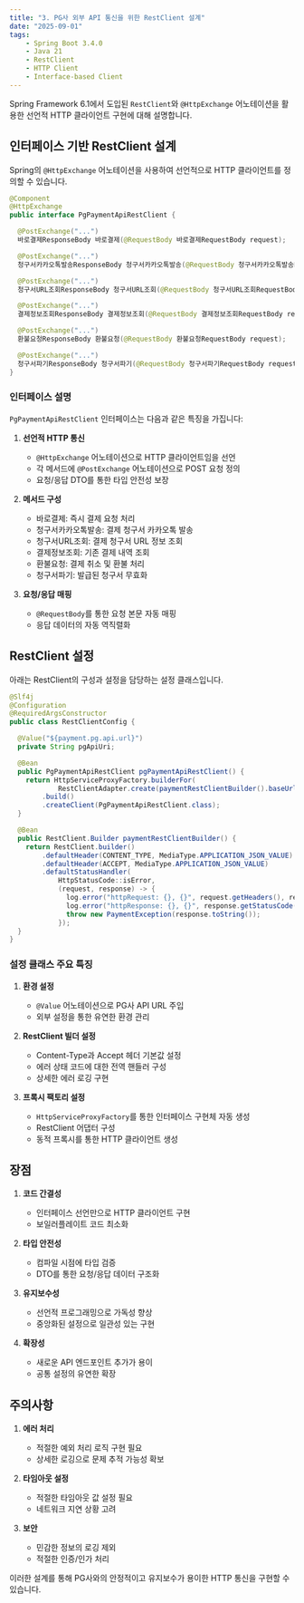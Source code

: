 ```yaml
---
title: "3. PG사 외부 API 통신을 위한 RestClient 설계"
date: "2025-09-01"
tags:
    - Spring Boot 3.4.0
    - Java 21
    - RestClient
    - HTTP Client
    - Interface-based Client
---
```


Spring Framework 6.1에서 도입된 `RestClient`와 `@HttpExchange` 어노테이션을 활용한 선언적 HTTP 클라이언트 구현에 대해 설명합니다.

## 인터페이스 기반 RestClient 설계

Spring의 `@HttpExchange` 어노테이션을 사용하여 선언적으로 HTTP 클라이언트를 정의할 수 있습니다.

```java
@Component
@HttpExchange
public interface PgPaymentApiRestClient {

  @PostExchange("...")
  바로결제ResponseBody 바로결제(@RequestBody 바로결제RequestBody request);

  @PostExchange("...")
  청구서카카오톡발송ResponseBody 청구서카카오톡발송(@RequestBody 청구서카카오톡발송RequestBody request);

  @PostExchange("...")
  청구서URL조회ResponseBody 청구서URL조회(@RequestBody 청구서URL조회RequestBody request);

  @PostExchange("...")
  결제정보조회ResponseBody 결제정보조회(@RequestBody 결제정보조회RequestBody request);

  @PostExchange("...")
  환불요청ResponseBody 환불요청(@RequestBody 환불요청RequestBody request);

  @PostExchange("...")
  청구서파기ResponseBody 청구서파기(@RequestBody 청구서파기RequestBody request);
}
```

### 인터페이스 설명

`PgPaymentApiRestClient` 인터페이스는 다음과 같은 특징을 가집니다:

1. **선언적 HTTP 통신**
   - `@HttpExchange` 어노테이션으로 HTTP 클라이언트임을 선언
   - 각 메서드에 `@PostExchange` 어노테이션으로 POST 요청 정의
   - 요청/응답 DTO를 통한 타입 안전성 보장

2. **메서드 구성**
   - 바로결제: 즉시 결제 요청 처리
   - 청구서카카오톡발송: 결제 청구서 카카오톡 발송
   - 청구서URL조회: 결제 청구서 URL 정보 조회
   - 결제정보조회: 기존 결제 내역 조회
   - 환불요청: 결제 취소 및 환불 처리
   - 청구서파기: 발급된 청구서 무효화

3. **요청/응답 매핑**
   - `@RequestBody`를 통한 요청 본문 자동 매핑
   - 응답 데이터의 자동 역직렬화

## RestClient 설정

아래는 RestClient의 구성과 설정을 담당하는 설정 클래스입니다.

```java
@Slf4j
@Configuration
@RequiredArgsConstructor
public class RestClientConfig {

  @Value("${payment.pg.api.url}")
  private String pgApiUri;

  @Bean
  public PgPaymentApiRestClient pgPaymentApiRestClient() {
    return HttpServiceProxyFactory.builderFor(
            RestClientAdapter.create(paymentRestClientBuilder().baseUrl(pgApiUri).build()))
        .build()
        .createClient(PgPaymentApiRestClient.class);
  }

  @Bean
  public RestClient.Builder paymentRestClientBuilder() {
    return RestClient.builder()
        .defaultHeader(CONTENT_TYPE, MediaType.APPLICATION_JSON_VALUE)
        .defaultHeader(ACCEPT, MediaType.APPLICATION_JSON_VALUE)
        .defaultStatusHandler(
            HttpStatusCode::isError,
            (request, response) -> {
              log.error("httpRequest: {}, {}", request.getHeaders(), request.getURI());
              log.error("httpResponse: {}, {}", response.getStatusCode(), response.getStatusText());
              throw new PaymentException(response.toString());
            });
  }
}
```

### 설정 클래스 주요 특징

1. **환경 설정**
   - `@Value` 어노테이션으로 PG사 API URL 주입
   - 외부 설정을 통한 유연한 환경 관리

2. **RestClient 빌더 설정**
   - Content-Type과 Accept 헤더 기본값 설정
   - 에러 상태 코드에 대한 전역 핸들러 구성
   - 상세한 에러 로깅 구현

3. **프록시 팩토리 설정**
   - `HttpServiceProxyFactory`를 통한 인터페이스 구현체 자동 생성
   - RestClient 어댑터 구성
   - 동적 프록시를 통한 HTTP 클라이언트 생성

## 장점

1. **코드 간결성**
   - 인터페이스 선언만으로 HTTP 클라이언트 구현
   - 보일러플레이트 코드 최소화

2. **타입 안전성**
   - 컴파일 시점에 타입 검증
   - DTO를 통한 요청/응답 데이터 구조화

3. **유지보수성**
   - 선언적 프로그래밍으로 가독성 향상
   - 중앙화된 설정으로 일관성 있는 구현

4. **확장성**
   - 새로운 API 엔드포인트 추가가 용이
   - 공통 설정의 유연한 확장

## 주의사항

1. **에러 처리**
   - 적절한 예외 처리 로직 구현 필요
   - 상세한 로깅으로 문제 추적 가능성 확보

2. **타임아웃 설정**
   - 적절한 타임아웃 값 설정 필요
   - 네트워크 지연 상황 고려

3. **보안**
   - 민감한 정보의 로깅 제외
   - 적절한 인증/인가 처리

이러한 설계를 통해 PG사와의 안정적이고 유지보수가 용이한 HTTP 통신을 구현할 수 있습니다.
